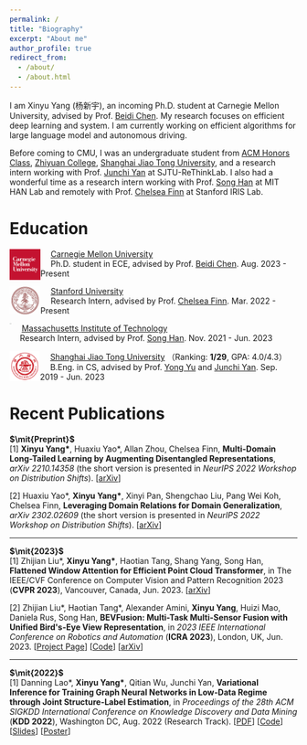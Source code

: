 ```yaml
---
permalink: /
title: "Biography"
excerpt: "About me"
author_profile: true
redirect_from: 
  - /about/
  - /about.html
---
```


I am Xinyu Yang (杨新宇), an incoming Ph.D. student at Carnegie Mellon University, advised by Prof. [Beidi Chen](https://www.andrew.cmu.edu/user/beidic/). My research focuses on efficient deep learning and system. I am currently working on efficient algorithms for large language model and autonomous driving. 

Before coming to CMU, I was an undergraduate student from [ACM Honors Class](https://acm.sjtu.edu.cn/home), [Zhiyuan College](http://zhiyuan.sjtu.edu.cn/), [Shanghai Jiao Tong University](https://en.sjtu.edu.cn/), and  a research intern working with Prof. [Junchi Yan](https://thinklab.sjtu.edu.cn/) at SJTU-ReThinkLab. I also had a wonderful time as a research intern working with Prof. [Song Han](https://songhan.mit.edu/) at MIT HAN Lab and remotely with Prof. [Chelsea Finn](https://ai.stanford.edu/~cbfinn/) at Stanford IRIS Lab. 

# Education

<img src="../images/cmu.png" alt="cmu" style="zoom:24%; float: left" />&emsp; [Carnegie Mellon University](https://www.cmu.edu/)    
&emsp; Ph.D. student in ECE, advised by Prof. [Beidi Chen](https://www.andrew.cmu.edu/user/beidic/). Aug. 2023 - Present

<img src="../images/stanford3.png" alt="stanford" style="zoom:11.4%; float: left" />&emsp; [Stanford University](https://www.stanford.edu/)  
&emsp; Research Intern, advised by Prof. [Chelsea Finn](https://ai.stanford.edu/~cbfinn/). Mar. 2022 - Present

<img src="/Users/malachite/Desktop/ACM/personal/Hanyuezhuohua.github.io/images/mit2.png" alt="mit" style="zoom:9%; float: left" />&emsp; [Massachusetts Institute of Technology](https://www.mit.edu/)  
&emsp; Research Intern, advised by Prof. [Song Han](https://songhan.mit.edu/). Nov. 2021 - Jun. 2023

<img src="../images/sjtu.png" alt="sjtu" style="zoom:9%; float: left" />&emsp; [Shanghai Jiao Tong University](http://en.sjtu.edu.cn/) （Ranking: **1/29**, GPA: 4.0/4.3）   
&emsp; B.Eng. in CS, advised by Prof. [Yong Yu](http://www.cs.sjtu.edu.cn/en/PeopleDetail.aspx?id=140) and [Junchi Yan](https://thinklab.sjtu.edu.cn/). Sep. 2019 - Jun. 2023

# Recent Publications

**$\mit{Preprint}$**  
[1]  **Xinyu Yang\***, Huaxiu Yao\*, Allan Zhou, Chelsea Finn, **Multi-Domain Long-Tailed Learning by Augmenting Disentangled Representations**, *arXiv 2210.14358* (the short version is presented in *NeurIPS 2022 Workshop on Distribution Shifts*). [[arXiv](https://arxiv.org/abs/2210.14358)]

[2] Huaxiu Yao\*, **Xinyu Yang\***, Xinyi Pan, Shengchao Liu, Pang Wei Koh, Chelsea Finn, **Leveraging Domain Relations for Domain Generalization**, *arXiv 2302.02609*  (the short version is presented in *NeurIPS 2022 Workshop on Distribution Shifts*). [[arXiv](https://arxiv.org/abs/2302.02609)]

***

**$\mit{2023}$**   
[1] Zhijian Liu\*, **Xinyu Yang\***, Haotian Tang, Shang Yang, Song Han, **Flattened Window Attention for Efficient Point Cloud Transformer**, in The IEEE/CVF Conference on Computer Vision and Pattern Recognition 2023 (**CVPR 2023**), Vancouver, Canada, Jun. 2023. [[arXiv](https://arxiv.org/abs/2301.08739)]

[2] Zhijian Liu\*, Haotian Tang\*, Alexander Amini, **Xinyu Yang**, Huizi Mao, Daniela Rus, Song Han, **BEVFusion: Multi-Task Multi-Sensor Fusion with Unified Bird's-Eye View Representation**, in *2023 IEEE International Conference on Robotics and Automation* (**ICRA 2023**), London, UK, Jun. 2023. [[Project Page](https://bevfusion.mit.edu/)] [[Code](https://github.com/mit-han-lab/bevfusion)] [[arXiv](https://arxiv.org/abs/2205.13542)]   

***

**$\mit{2022}$**    
[1] Danning Lao\*, **Xinyu Yang\***, Qitian Wu, Junchi Yan, **Variational Inference for Training Graph Neural Networks in Low-Data Regime through Joint Structure-Label Estimation**, in *Proceedings of the 28th ACM SIGKDD International Conference on Knowledge Discovery and Data Mining* (**KDD 2022**), Washington DC, Aug. 2022 (Research Track). [[PDF](https://drive.google.com/file/d/1pA7xqpCt5MYxg2T8P6p9Mw8mg5mZ3LJV/view?usp=sharing)] [[Code](https://github.com/Thinklab-SJTU/WSGNN)] [[Slides](https://docs.google.com/presentation/d/1epb6Y3UGBj8_kRRCdnHc5C4wvUP3Ab2I/edit?usp=sharing&ouid=108762545294120972603&rtpof=true&sd=true)] [[Poster](https://docs.google.com/presentation/d/1WbIIvfnrBTviuIzHx9j69krNONwXqhyU/edit?usp=sharing&ouid=108762545294120972603&rtpof=true&sd=true)]
